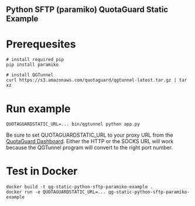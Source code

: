 Python SFTP (paramiko) QuotaGuard Static Example
--

# Prerequesites
```
# install required pip
pip install paramiko

# install QGTunnel
curl https://s3.amazonaws.com/quotaguard/qgtunnel-latest.tar.gz | tar xz
```

# Run example
```
QUOTAGUARDSTATIC_URL=... bin/qgtunnel python app.py
```

Be sure to set QUOTAGUARDSTATIC_URL to your proxy URL from the [QuotaGuard Dashboard](https://www.quotaguard.com/setup/outbound).  Either the HTTP or the SOCKS URL will work because the QGTunnel program will convert to the right port number.

# Test in Docker
```
docker build -t qg-static-python-sftp-paramiko-example .
docker run -e QUOTAGUARDSTATIC_URL=... qg-static-python-sftp-paramiko-example
```
